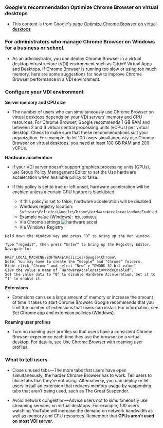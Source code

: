 ### Google's recommendation Optimize Chrome Browser on virtual desktops

- This content is from Google's page [Optimize Chrome Browser on virtual desktops](https://support.google.com/chrome/a/answer/9303118)


### For administrators who manage Chrome Browser on Windows for a business or school.

- As an administrator, you can deploy Chrome Browser in a virtual desktop infrastructure (VDI) environment such as Citrix® Virtual Apps and Desktops. If Chrome Browser is running too slow or using too much memory, here are some suggestions for how to improve Chrome Browser performance in a VDI environment.

### Configure your VDI environment
**Server memory and CPU size**
- The number of users who can simultaneously use Chrome Browser on virtual desktops depends on your VDI servers’ memory and CPU resources. For Chrome Browser, Google recommends 1 GB RAM and between 2 and 4 virtual central processing units (vCPUs) per virtual desktop. Check to make sure that these recommendations suit your organization. For example, to let 100 users simultaneously use Chrome Browser on virtual desktops, you need at least 100 GB RAM and 200 vCPUs.

**Hardware acceleration**
- If your VDI server doesn’t support graphics processing units (GPUs), use Group Policy Management Editor to set the Use hardware acceleration when available policy to false.

- If this policy is set to true or left unset, hardware acceleration will be enabled unless a certain GPU feature is blacklisted.
    - If this policy is set to false, hardware acceleration will be disabled
    - Windows registry location: <code>Software\Policies\Google\Chrome\HardwareAccelerationModeEnabled</code>
    -  Example value (Windows):<code> 0x00000001</code>
    - Via Chrome settings
 ![hardware accel](img/hardware-accel.png)
    - Via Windows Registry
```
Hold down the Windows Key and press “R” to bring up the Run window.

Type “regedit“, then press “Enter” to bring up the Registry Editor.
Navigate to:

HKEY_LOCAL_MACHINE\SOFTWARE\Policies\Google\Chrome\
Note: You may have to create the “Google” and “Chrome” folders.
Right-click “Chrome” and select “New” > “DWORD 32-bit value“
Give the value a name of “HardwareAccelerationModeEnabled“.
Set the value data to “0” to disable Hardware Acceleration. Set it to “1” to enable it.

```

 **Extensions**
- Extensions can use a large amount of memory or increase the amount of time it takes to start Chrome Browser. Google recommends that you limit the number of extensions that users can install. For information, see Set Chrome app and extension policies (Windows).

**Roaming user profiles**
- Turn on roaming user profiles so that users have a consistent Chrome Browser experience each time they use the browser on a virtual desktop. For details, see Use Chrome Browser with roaming user profiles.

### What to tell users

- Close unused tabs—The more tabs that users have open simultaneously, the harder Chrome Browser has to work. Tell users to close tabs that they’re not using. Alternatively, you can deploy or let users install an extension that reduces memory usage by suspending tabs that aren’t being used, such as The Great Suspender. 

- Avoid network congestion—Advise users not to simultaneously use streaming services on virtual desktops. For example, 100 users watching YouTube will increase the demand on network bandwidth as well as memory and CPU resources. Remember that **GPUs aren’t used on most VDI server**.



